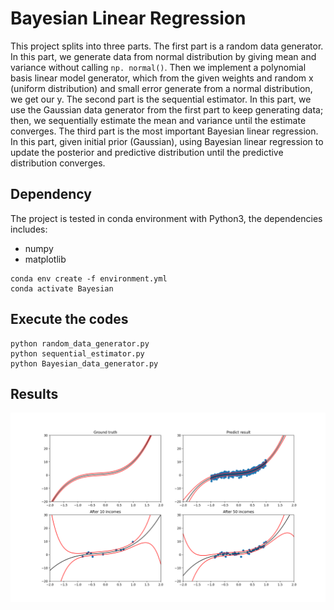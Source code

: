 # Bayesian Linear Regression

This project splits into three parts. The first part is a random data generator. In this part, we generate data from normal distribution by giving mean and variance without calling `np. normal()`. Then we implement a polynomial basis linear model generator, which from the given weights and random x (uniform distribution) and small error generate from a normal distribution, we get our y. The second part is the sequential estimator. In this part, we use the Gaussian data generator from the first part to keep generating data; then, we sequentially estimate the mean and variance until the estimate converges. The third part is the most important Bayesian linear regression. In this part, given initial prior (Gaussian), using Bayesian linear regression to update the posterior and predictive distribution until the predictive distribution converges.

## Dependency

The project is tested in conda environment with Python3, the dependencies includes:
* numpy
* matplotlib

```
conda env create -f environment.yml
conda activate Bayesian
```

## Execute the codes

```
python random_data_generator.py
python sequential_estimator.py
python Bayesian_data_generator.py
```

## Results

<img src="./results/bayes_linear_regression.png">